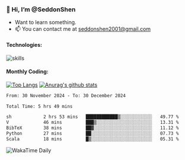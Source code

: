 ### 👋 Hi, I’m @SeddonShen
- Want to learn something.
- 📫 You can contact me at seddonshen2001@gmail.com

#### Technologies:

![skills](https://skillicons.dev/icons?i=scala,js,html,css,bootstrap,jquery,c,cpp,cloudflare,django,docker,flask,git,github,githubactions,linux,latex,mysql,nodejs,ps,php,pr,py,raspberrypi,redis,unreal,v,vscode,vue,bash)

#### Monthly Coding:
[![Top Langs](https://github-readme-stats.vercel.app/api/top-langs?username=seddonshen&show_icons=true&locale=en&layout=compact&hide=html&langs_count=8)](https://github.com/SeddonShen/)
[![Anurag's github stats](https://github-readme-stats.vercel.app/api?username=SeddonShen&count_private=true&show_icons=true)](https://github.com/anuraghazra/github-readme-stats)
<!--START_SECTION:waka-->

```txt
From: 30 November 2024 - To: 30 December 2024

Total Time: 5 hrs 49 mins

sh            2 hrs 53 mins   ████████████▒░░░░░░░░░░░░   49.77 %
V             46 mins         ███▒░░░░░░░░░░░░░░░░░░░░░   13.31 %
BibTeX        38 mins         ██▓░░░░░░░░░░░░░░░░░░░░░░   11.12 %
Python        27 mins         ██░░░░░░░░░░░░░░░░░░░░░░░   07.73 %
Scala         18 mins         █▒░░░░░░░░░░░░░░░░░░░░░░░   05.31 %
```

<!--END_SECTION:waka-->

![WakaTime Daily](https://wakatime.com/share/@seddon2001/61a7e342-5f12-4fea-bf92-1fac161e97d6.svg)
<!---
SeddonShen/SeddonShen is a ✨ special ✨ repository because its `README.md` (this file) appears on your GitHub profile.
You can click the Preview link to take a look at your changes.
--->
